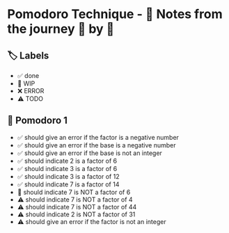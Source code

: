 # Pomodoro Technique - 📝 Notes from the journey 🍅 by 🍅


## 🏷️ Labels

- ✅ done
- 🚧 WIP
- ❌ ERROR
- ⚠ TODO

## 🍅 Pomodoro 1

- ✅ should give an error if the factor is a negative number
- ✅ should give an error if the base is a negative number
- ✅ should give an error if the base is not an integer
- ✅ should indicate 2 is a factor of 6
- ✅ should indicate 3 is a factor of 6
- ✅ should indicate 3 is a factor of 12
- ✅ should indicate 7 is a factor of 14
- 🚧 should indicate 7 is NOT a factor of 6
- ⚠ should indicate 7 is NOT a factor of 4
- ⚠ should indicate 7 is NOT a factor of 44
- ⚠ should indicate 2 is NOT a factor of 31
- ⚠ should give an error if the factor is not an integer
